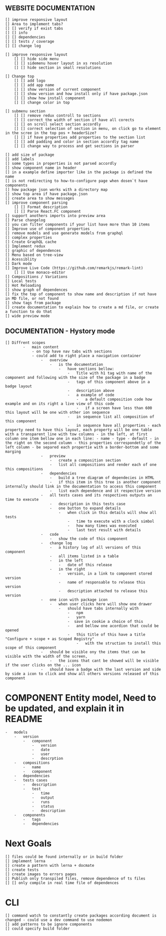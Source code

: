 ## WEBSITE DOCUMENTATION

    [] improve responsive layout
    [] Area to implement tabs?
    [] [] verify if exist tabs
    [] [] info
    [] [] dependencies
    [] [] tests / coverage
    [] [] change log

    [] improve responsive layout
        [] [] hide side menu
        [] [] sidemenu hover layout in xs resolution
        [] [] hide section in small resolutions

    [] Change top
        [] [] add logo
        [] [] add app name
        [] [] show version of current component
        [] [] show version and how install only if have package.json
        [] [] show how install component
        [] [] change color in top

    [] submenu section
        [] [] remove redux controll to sections
        [] [] correct the width of section if have all corects
        [] [] on scroll select section accordly
        [] [] correct selection of section in menu, on click go to element in the scree in the top pos + headerSize?
        [] [] if have properties add properties to the section list
        [] [] add padding and color in section accordly tag name
        [] [] change way to process and get sections in parser

    [] add size of package
    [] add labels
    [] some types in properties is not parsed accordly
    [] show component name in header
    [] in a example define importer like in the package is defined the name
    [] is not redirecting to how-to-configure page when dosen`t have components
    [] how package json works with a directory map
    [] show top area if have package.json
    [] create area to show messages
    [] improve component parsing
        [] [] Format description
        [] [] Parse React.FC component
    [] support anothers imports into preview area
    [] Parse changelog
    [] you can filter components if your list have more than 10 items
    [] Improve use of component properties
    [] remove models and use generate models from graphql
    [] complex properties
    [] Create GraphQL cache
    [] Implement redux
    [] graphic of dependences
    [] Menu based on tree-view
    [] Acessiblity
    [] Dark mode
    [] Improve Live Code (https://github.com/remarkjs/remark-lint)
        [] [] Use monaco-editor
    [] Compositions / Variations
    [] Local tests
    [] Hot Reloading
    [] show graph of dependences
    [] fix the top of component to show name and description if not have in MD file, or not found
    [] show tags from package
    [] create documentation to explain how to create a md file, or create a function to do that
    [] wide preview mode

## DOCUMENTATION - Hystory mode

    [] Diffrent scopes
            -   main content
                - on top have nav tabs with sections
                - could add to right place a navigation container
                    -   overview
                        -   is the documentation
                            -   have sections bellow:
                                -   Title with h1 tag with name of the component and following with the size of the package in a badge
                                -   tags of this component above in a badge layout
                                -   description above
                                -   a example of code
                                    -   a default composition code how example and on its right a live view of this code
                                    -   if a screen have less than 600 this layout will be one with other ion sequence
                                -   in sequence list all composition of this component
                                -   in sequence have all properties - each property need to have this layout, each property will be one table with a transparent line with tow columns - in the left, at first column one item bellow one in each line: - name - type - default - in the right on the second column - this properties correspondetly of the left column - be separed each propertie with a border-bottom and some marging
                    -   preview
                        -   create a composition section
                        -   list all compositions and render each of one this compositions
                    -   dependencies
                        -   build a tree diagram of dependecies in HTML
                        -   if this item in this tree is another component internally should link in the documentation to access this component
                        -   list each dependence and it respective version
                    -   all tests cases and its respectives outputs an time to execute
                        -   description in this tests case
                        -   one button to expand details
                            -   when click in this details will show all tests
                                -   time to execute with a clock simbol
                                -   how many times was executed
                                -   last test result with details
                    -   code
                        -   show the code of this component
                    -   change log
                        -   a history log of all versions of this component
                        -   all items listed in a table
                        -   in the left
                            -   date of this release
                        -   in the right
                            -   version, in a link to component stored version
                            -   name of responsable to release this version
                            -   description attached to release this version
                    -   one icon with package icon
                        -   when user clicks here will show one drawer
                            -   should have tabs internally with
                                -   npm
                                -   yarn
                                -  save in cookie a choice of this
                                -   and bellow one acordion that could be opened
                                -   this title of this have a title "Configure + scope + as Scoped Registry"
                                    -   with the struction to install this scope of this component
                    -   should be visible ony the items that can be visible with the width of the screen,
                        -   the icons that cant be showed will be visible if the user clicks on the ... icon
                    -   should have a badge with the last version and side by side a icon to click and show all others versions released of this component

# COMPONENT Entity model, Need to be updated, and explain it in README

    -   models
        -   version
            -   component
                -   version
                -   date
                -   user
                -   descrption
        -   compositions
            -   name
            -   component
        -   dependencies
        -   tests cases
            -   description
            -   test
                -   time
                -   output
                -   runs
                -   status
                -   description
        -   components
            -   tags
            -   dependencies

# Next Goals

    [] files could be found internally or in build folder
    [] implement lerna
    [] create a pattern with lerna + docmate
    [] create tests
    [] create images to errors pages
    [] Publish only transpiled files, remove dependence of ts files
    [] [] only compile in real time file of dependences

# CLI

    [] command watch to constantly create packages according document is changed - could use a dev command to use nodemon
    [] add patterns to be ignore components
    [] could specify build folder
